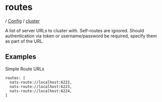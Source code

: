 # routes

/ [Config](../..) / [cluster](..) 

A list of server URLs to cluster with. Self-routes are ignored. Should authentication via token or username/password
be required, specify them as part of the URL.

## Examples

Simple Route URLs
```
routes: [
  nats-route://localhost:6222,
  nats-route://localhost:6223,
  nats-route://localhost:6224,
]

```

